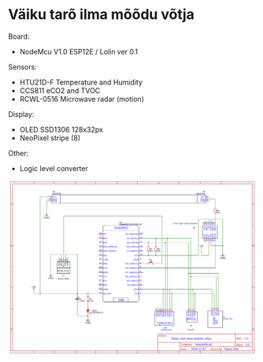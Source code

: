 # Väiku tarõ ilma mõõdu võtja

Board:

- NodeMcu V1.0 ESP12E / Lolin ver 0.1

Sensors:

- HTU21D-F Temperature and Humidity
- CCS811 eCO2 and TVOC
- RCWL-0516 Microwave radar (motion)

Display:

- OLED SSD1306 128x32px
- NeoPixel stripe (8)

Other:

- Logic level converter

![Schematic](img/Schematic_vaiku-tar6-ilm_2020-11-03_19-28-43.png)